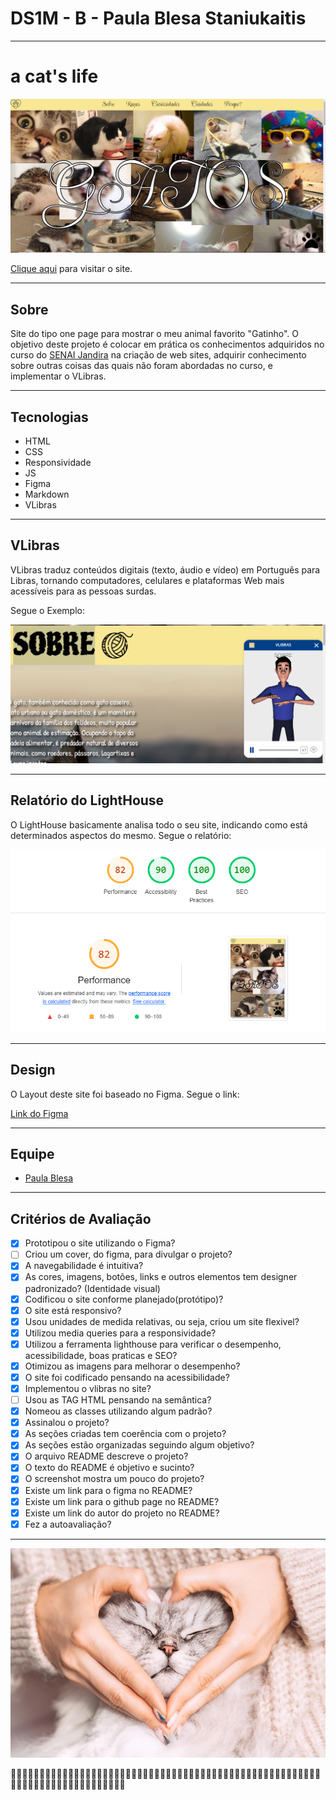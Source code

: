 # DS1M - B - Paula Blesa Staniukaitis

---

# a cat's life

![Screenshot](screenshot.PNG)

[Clique aqui](https://fernandoleonid.github.io/one-page-2022/ds1m-b/Paula-B/) para visitar o site.

---

## Sobre
Site do tipo one page para mostrar o meu animal favorito "Gatinho".
O objetivo deste projeto é colocar em prática os conhecimentos adquiridos no curso do [SENAI Jandira](https://jandira.sp.senai.br/) na criação de web sites, adquirir conhecimento sobre outras coisas das quais não foram abordadas no curso, e implementar o VLibras.

---
## Tecnologias
- HTML
- CSS
- Responsividade
- JS
- Figma
- Markdown
- VLibras

---

## VLibras
VLibras traduz conteúdos digitais (texto, áudio e vídeo) em Português para Libras, tornando computadores, celulares e plataformas Web mais acessíveis para as pessoas surdas.

Segue o Exemplo:

![Sign](sign.PNG)

---
## Relatório do LightHouse
O LightHouse basicamente analisa todo o seu site, indicando como está determinados aspectos do mesmo. Segue o relatório:

![Report](dadoos.png)

---
## Design
O Layout deste site foi baseado no Figma. Segue o link:

[Link do Figma](https://www.figma.com/file/awt7Zx0ksGxr76PonirPKm/cats?node-id=75%3A162&t=PZGLDd6wyvbEGJMH-0)

---
## Equipe
- [Paula Blesa](https://github.com/StaniukaitisPaula)
---
## Critérios de Avaliação

- [X] Prototipou o site utilizando o Figma?
- [ ] Criou um cover, do figma, para divulgar o projeto?
- [X] A navegabilidade é intuitiva?
- [X] As cores, imagens, botões, links e outros elementos tem designer padronizado? (Identidade visual)  
- [X] Codificou o site conforme planejado(protótipo)?
- [X] O site está responsivo?
- [X] Usou unidades de medida relativas, ou seja, criou um site flexivel?
- [X] Utilizou media queries para a responsividade?
- [X]  Utilizou a ferramenta lighthouse para verificar o desempenho, acessibilidade, boas praticas e SEO?
- [X] Otimizou as imagens para melhorar o desempenho?
- [X] O site foi codificado pensando na acessibilidade?
- [X] Implementou o vlibras no site?
- [ ] Usou as TAG HTML pensando na semântica?
- [X] Nomeou as classes utilizando algum padrão? 
- [X] Assinalou o projeto?
- [X] As seções criadas tem coerência com o projeto?
- [X] As seções estão organizadas seguindo algum objetivo?
- [X] O arquivo README descreve o projeto?
- [X] O texto do README é objetivo e sucinto?
- [X] O screenshot mostra um pouco do projeto?
- [X] Existe um link para o figma no README?
- [X] Existe um link para o github page no README?
- [X] Existe um link do autor do projeto no README?
- [X] Fez a autoavaliação?

---
![Sign](cat.PNG)

🤍🤍🤍🤍🤍🤍🤍🤍🤍🤍🤍🤍🤍🤍🤍🤍🤍🤍🤍🤍🤍🤍🤍🤍🤍🤍🤍🤍🤍🤍🤍🤍🤍🤍🤍🤍🤍🤍🤍🤍🤍🤍🤍🤍🤍🤍🤍🤍🤍🤍🤍🤍🤍🤍🤍🤍🤍🤍🤍🤍🤍🤍🤍🤍🤍🤍🤍🤍🤍🤍🤍🤍🤍🤍